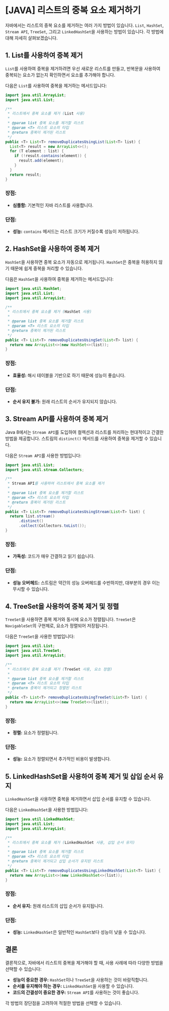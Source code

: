 # [JAVA] 리스트의 중복 요소 제거하기

자바에서는 리스트의 중복 요소를 제거하는 여러 가지 방법이 있습니다. `List`, `HashSet`, `Stream API`, `TreeSet`, 그리고 `LinkedHashSet`을 사용하는 방법이 있습니다. 각 방법에 대해 자세히 살펴보겠습니다.

## 1. List를 사용하여 중복 제거

`List`를 사용하여 중복을 제거하려면 우선 새로운 리스트를 만들고, 반복문을 사용하여 중복되는 요소가 없는지 확인하면서 요소를 추가해야 합니다.

다음은 `List`를 사용하여 중복을 제거하는 메서드입니다:

```java
import java.util.ArrayList;
import java.util.List;

/**
 * 리스트에서 중복 요소를 제거 (List 사용)
 *
 * @param list 중복 요소를 제거할 리스트
 * @param <T> 리스트 요소의 타입
 * @return 중복이 제거된 리스트
 */
public <T> List<T> removeDuplicatesUsingList(List<T> list) {
  List<T> result = new ArrayList<>();
  for (T element : list) {
    if (!result.contains(element)) {
      result.add(element);
    }
  }
  return result;
}
```

### **장점:**
- **심플함:** 기본적인 자바 리스트를 사용합니다.

### **단점:**
- **성능:** `contains` 메서드는 리스트 크기가 커질수록 성능이 저하됩니다.

## 2. HashSet을 사용하여 중복 제거

`HashSet`을 사용하면 중복 요소가 자동으로 제거됩니다. `HashSet`은 중복을 허용하지 않기 때문에 쉽게 중복을 처리할 수 있습니다.

다음은 `HashSet`을 사용하여 중복을 제거하는 메서드입니다:

```java
import java.util.HashSet;
import java.util.List;
import java.util.ArrayList;

/**
 * 리스트에서 중복 요소를 제거 (HashSet 사용)
 *
 * @param list 중복 요소를 제거할 리스트
 * @param <T> 리스트 요소의 타입
 * @return 중복이 제거된 리스트
 */
public <T> List<T> removeDuplicatesUsingSet(List<T> list) {
  return new ArrayList<>(new HashSet<>(list));
}
```

### **장점:**
- **효율성:** 해시 테이블을 기반으로 하기 때문에 성능이 좋습니다.

### **단점:**
- **순서 유지 불가:** 원래 리스트의 순서가 유지되지 않습니다.

## 3. Stream API를 사용하여 중복 제거

Java 8에서는 `Stream API`를 도입하여 컬렉션과 리스트를 처리하는 현대적이고 간결한 방법을 제공합니다. 스트림의 `distinct()` 메서드를 사용하여 중복을 제거할 수 있습니다.

다음은 `Stream API`를 사용한 방법입니다:

```java
import java.util.List;
import java.util.stream.Collectors;

/**
 * Stream API를 사용하여 리스트에서 중복 요소를 제거
 *
 * @param list 중복 요소를 제거할 리스트
 * @param <T> 리스트 요소의 타입
 * @return 중복이 제거된 리스트
 */
public <T> List<T> removeDuplicatesUsingStream(List<T> list) {
  return list.stream()
      .distinct()
      .collect(Collectors.toList());
}
```

### **장점:**
- **가독성:** 코드가 매우 간결하고 읽기 쉽습니다.

### **단점:**
- **성능 오버헤드:** 스트림은 약간의 성능 오버헤드를 수반하지만, 대부분의 경우 이는 무시할 수 있습니다.

## 4. TreeSet을 사용하여 중복 제거 및 정렬

`TreeSet`을 사용하면 중복 제거와 동시에 요소가 정렬됩니다. `TreeSet`은 `NavigableSet`의 구현체로, 요소가 정렬되어 저장됩니다.

다음은 `TreeSet`을 사용한 방법입니다:

```java
import java.util.List;
import java.util.TreeSet;
import java.util.ArrayList;

/**
 * 리스트에서 중복 요소를 제거 (TreeSet 사용, 요소 정렬)
 *
 * @param list 중복 요소를 제거할 리스트
 * @param <T> 리스트 요소의 타입
 * @return 중복이 제거되고 정렬된 리스트
 */
public <T> List<T> removeDuplicatesUsingTreeSet(List<T> list) {
  return new ArrayList<>(new TreeSet<>(list));
}
```

### **장점:**
- **정렬:** 요소가 정렬됩니다.

### **단점:**
- **성능:** 요소가 정렬되면서 추가적인 비용이 발생합니다.

## 5. LinkedHashSet을 사용하여 중복 제거 및 삽입 순서 유지

`LinkedHashSet`을 사용하면 중복을 제거하면서 삽입 순서를 유지할 수 있습니다.

다음은 `LinkedHashSet`을 사용한 방법입니다:

```java
import java.util.LinkedHashSet;
import java.util.List;
import java.util.ArrayList;

/**
 * 리스트에서 중복 요소를 제거 (LinkedHashSet 사용, 삽입 순서 유지)
 *
 * @param list 중복 요소를 제거할 리스트
 * @param <T> 리스트 요소의 타입
 * @return 중복이 제거되고 삽입 순서가 유지된 리스트
 */
public <T> List<T> removeDuplicatesUsingLinkedHashSet(List<T> list) {
  return new ArrayList<>(new LinkedHashSet<>(list));
}
```

### **장점:**
- **순서 유지:** 원래 리스트의 삽입 순서가 유지됩니다.

### **단점:**
- **성능:** `LinkedHashSet`은 일반적인 `HashSet`보다 성능이 낮을 수 있습니다.

## 결론

결론적으로, 자바에서 리스트의 중복을 제거해야 할 때, 사용 사례에 따라 다양한 방법을 선택할 수 있습니다:
- **성능이 중요한 경우:** `HashSet`이나 `TreeSet`을 사용하는 것이 바람직합니다.
- **순서를 유지해야 하는 경우:** `LinkedHashSet`을 사용할 수 있습니다.
- **코드의 간결성이 중요한 경우:** `Stream API`를 사용하는 것이 좋습니다.

각 방법의 장단점을 고려하여 적절한 방법을 선택할 수 있습니다.
